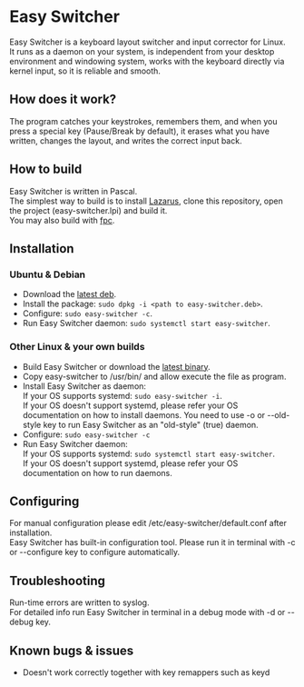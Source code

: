 # Easy Switcher
Easy Switcher is a keyboard layout switcher and input corrector for Linux.  
It runs as a daemon on your system, is independent from your desktop environment and windowing system, works with the keyboard directly via kernel input, so it is reliable and smooth.   

## How does it work?
The program catches your keystrokes, remembers them, and when you press a special key (Pause/Break by default), it erases what you have written, changes the layout, and writes the correct input back.

## How to build
Easy Switcher is written in Pascal.  
The simplest way to build is to install [Lazarus](https://www.lazarus-ide.org/), clone this repository, open the project (easy-switcher.lpi) and build it.  
You may also build with [fpc](https://www.freepascal.org/).

## Installation
### Ubuntu & Debian
* Download the [latest deb](https://github.com/freemind001/easy-switcher/releases).
* Install the package: `sudo dpkg -i <path to easy-switcher.deb>`.
* Configure: `sudo easy-switcher -c`.
* Run Easy Switcher daemon: `sudo systemctl start easy-switcher`.
### Other Linux & your own builds
* Build Easy Switcher or download the [latest binary](https://github.com/freemind001/easy-switcher/releases).
* Copy easy-switcher to /usr/bin/ and allow execute the file as program.
* Install Easy Switcher as daemon:  
If your OS supports systemd: `sudo easy-switcher -i`.  
If your OS doesn't support systemd, please refer your OS documentation on how to install daemons. You need to use -o or --old-style key to run Easy Switcher as an "old-style" (true) daemon.
* Configure: `sudo easy-switcher -c`  
* Run Easy Switcher daemon:  
If your OS supports systemd: `sudo systemctl start easy-switcher`.  
If your OS doesn't support systemd, please refer your OS documentation on how to run daemons.  

## Configuring
For manual configuration please edit /etc/easy-switcher/default.conf after installation.  
Easy Switcher has built-in configuration tool. Please run it in terminal with -c or --configure key to configure automatically.  

## Troubleshooting
Run-time errors are written to syslog.  
For detailed info run Easy Switcher in terminal in a debug mode with -d or --debug key. 

## Known bugs & issues
* Doesn't work correctly together with key remappers such as keyd  
